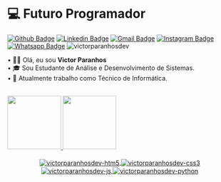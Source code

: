 # :computer: Futuro Programador

[![Github Badge](https://img.shields.io/badge/-Github-000?style=flat-square&logo=Github&logoColor=white&link=https://github.com/victorparanhosdev)](https://github.com/victorparanhosdev)
[![Linkedin Badge](https://img.shields.io/badge/-LinkedIn-blue?style=flat-square&logo=Linkedin&logoColor=white&link=https://www.linkedin.com/in/victorparanhos94/)](https://www.linkedin.com/in/victorparanhos94/)
[![Gmail Badge](https://img.shields.io/badge/-Gmail-c14438?style=flat-square&logo=Gmail&logoColor=white&link=mailto:victorparanhos1234@gmail.com)](mailto:victorparanhos1234@gmail.com)
[![Instagram Badge](https://img.shields.io/badge/Instagram-E4405F?style=flat-square&logo=instagram&logoColor=white&link=https://www.instagram.com/victorparanhos_94/)](https://www.instagram.com/victorparanhos_94/)
[![Whatsapp Badge](https://img.shields.io/badge/WhatsApp-25D366?style=flat-square&logo=whatsapp&logoColor=white&link=https://api.whatsapp.com/send?phone=5575991258651)](https://api.whatsapp.com/send?phone=5575991258651)
<img alt="victorparanhosdev" src="https://komarev.com/ghpvc/?username=victorparanhosdev&style=flat-square">

• :raising_hand_man: Olá, eu sou <strong>Victor Paranhos</strong>  </br>
• 🎓 Sou Estudante de Análise e Desenvolvimento de Sistemas. </br>
• :briefcase: Atualmente trabalho como Técnico de Informática. <br><br>


<div>
  <a href="https://github.com/victorparanhosdev">
  <img height="120em" src="https://github-readme-stats.vercel.app/api?username=victorparanhosdev&show_icons=true&theme=dracula&include_all_commits=true&count_private=true&cache_seconds=1800"/>
  <img height="120em" src="https://github-readme-stats.vercel.app/api/top-langs/?username=victorparanhosdev&layout=compact&langs_count=7&theme=dracula&cache_seconds=1800"/>
</div>
   
<div align="center" style="display: inline_block"><br>
  <img align="center" alt="victorparanhosdev-htm5"  src="https://img.shields.io/badge/HTML5-E34F26?style=for-the-badge&logo=html5&logoColor=white">
  <img align="center" alt="victorparanhosdev-css3"  src="https://img.shields.io/badge/CSS3-1572B6?style=for-the-badge&logo=css3&logoColor=white">
  <img align="center" alt="victorparanhosdev-js"  src="https://img.shields.io/badge/JavaScript-F7DF1E?style=for-the-badge&logo=javascript&logoColor=black">
  <img align="center" alt="victorparanhosdev-python"  src="https://img.shields.io/badge/Python-14354C?style=for-the-badge&logo=python&logoColor=white">
 </div>

